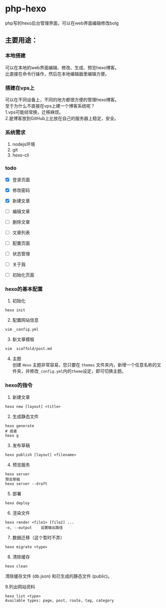# php-hexo
php写的hexo后台管理界面，可以在web界面编辑修改bolg



## 主要用途：

### 本地搭建  
可以在本地的web界面编辑、修改、生成、预览hexo博客。  
比直接在命令行操作，然后在本地编辑器里编辑方便。  

### 搭建在vps上  
可以在不同设备上，不同的地方都很方便的管理hexo博客。  
至于为什么不直接在vps上建一个博客系统呢？   
1.vps可能经常换，迁移麻烦。  
2.是博客放到GitHub上比放在自己的服务器上稳定，安全。  


### 系统需求
1. nodejs环境
2. git
3. hexo-cli



### todo  

- [x] 登录页面
- [x] 修改密码
- [x] 新建文章
- [ ] 编辑文章
- [ ] 删除文章
- [ ] 文章列表 
- [ ] 配置页面
- [ ] 状态管理
- [ ] 关于我
- [ ] 初始化页面








### hexo的基本配置
1. 初始化   
```
hexo init
```  
2. 配置网站信息  
```
vim _config.yml
```
3. 新文章模板
```
vim  scaffold/post.md
```
4. 主题  
创建 `Hexo` 主题非常容易，您只要在 `themes` 文件夹内，新增一个任意名称的文件夹，并修改` _config.yml `内的` theme `设定，即可切换主题。


###  hexo的指令
1. 新建文章
```
hexo new [layout] <title>
```
2. 生成静态文件
```
hexo generate
# 或者
hexo g
```
3. 发布草稿
```
hexo publish [layout] <filename>
```
4. 预览服务
```
hexo server
预览草稿
hexo server --draft
```
5. 部署
```
hexo deploy
```
6. 渲染文件
```
hexo render <file1> [file2] ...
-o, --output	设置输出路径
```
7. 数据迁移（这个暂时不弄）
```
hexo migrate <type>
```
8. 清除缓存
```
hexo clean
```
清除缓存文件 (db.json) 和已生成的静态文件 (public)。

9.列出网站资料
``` 
hexo list <type> 
Available types: page, post, route, tag, category
```


